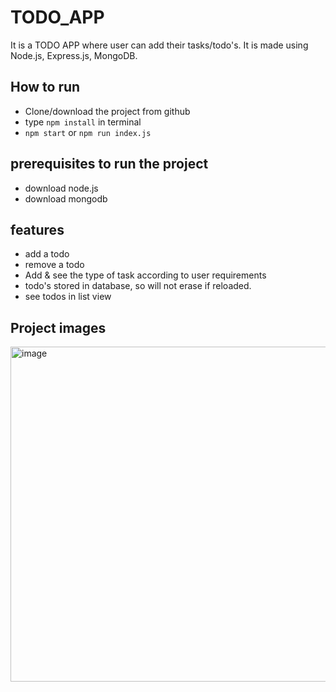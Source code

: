 # TODO_APP
It is a TODO APP where user can add their tasks/todo's. 
It is made using Node.js, Express.js, MongoDB.

## How to run
- Clone/download the project from github
- type `npm install` in terminal
- `npm start` or `npm run index.js`

## prerequisites to run the project
- download node.js
- download mongodb


## features
- add a todo
- remove a todo
- Add & see the type of task according to user requirements
- todo's stored in database, so will not erase if reloaded.
- see todos in list view




## Project images

<img width="536" alt="image" src="https://user-images.githubusercontent.com/60315832/159674309-75a09b50-8d8d-4a01-8284-931b8104ad41.png">
